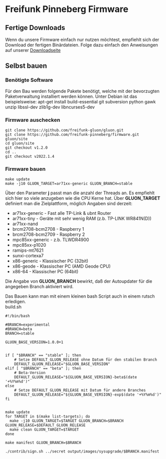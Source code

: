 # Freifunk Pinneberg Firmware

## Fertige Downloads

Wenn du unsere Firmware einfach nur nutzen möchtest, empfiehlt sich der Download der fertigen Binärdateien. Folge dazu
einfach den Anweisungen auf unserer [Downloadseite](https://pinneberg.freifunk.net/download.html)

## Selbst bauen

### Benötigte Software

Für den Bau werden folgende Pakete benötigt, welche mit der bevorzugten Paketverwaltung installiert werden können.
Unter Debian ist das beispielsweise:
apt-get install build-essential git subversion python gawk unzip libssl-dev zlib1g-dev libncurses5-dev

### Firmware auschecken

    git clone https://github.com/freifunk-gluon/gluon.git
    git clone https://github.com/freifunk-pinneberg/firmware.git gluon/site
    cd gluon/site
    git checkout v1.2.0
    cd ..
    git checkout v2022.1.4

### Firmware bauen

    make update
    make -j10 GLUON_TARGET=ar71xx-generic GLUON_BRANCH=stable

Über den Parameter **j** passt man die anzahl der Threads an. Es empfiehlt sich hier so viele anzugeben wie die CPU
Kerne hat.
Über **GLUON_TARGET** definiert man die Zielplattform, möglich Angaben sind derzeit:

* ar71xx-generic - Fast alle TP-Link & ubnt Router
* ar71xx-tiny - Geräte mit sehr wenig RAM (z.b. TP-LINK WR841N(D))
* ar71xx-nand
* brcm2708-bcm2708 - Raspberry 1
* brcm2708-bcm2709 - Raspberry 2
* mpc85xx-generic - z.b. TLWDR4900
* mpc85xx-p1020
* ramips-mt7621
* sunxi-cortexa7
* x86-generic - Klassischer PC (32bit)
* x86-geode - Klassischer PC (AMD Geode CPU)
* x86-64 - Klassischer PC (64bit)

Die Angabe von **GLUON_BRANCH** bewirkt, daß der Autoupdater für die angegeben Branch aktiviert wird.

Das Bauen kann man mit einem kleinen bash Script auch in einem rutsch erledigen.  
build.sh

```
#!/bin/bash

#BRANCH=experimental
#BRANCH=beta
BRANCH=stable

GLUON_BASE_VERSION=1.0.0+1


if [ "$BRANCH" == "stable" ]; then
    # Setze DEFAULT_GLUON_RELEASE ohne Datum für den stabilen Branch
    DEFAULT_GLUON_RELEASE="$GLUON_BASE_VERSION"
elif [ "$BRANCH" == "beta" ]; then
    # Beta-Version
    DEFAULT_GLUON_RELEASE="${GLUON_BASE_VERSION}-beta$(date '+%Y%m%d')"
else
    # Setze DEFAULT_GLUON_RELEASE mit Datum für andere Branches
    DEFAULT_GLUON_RELEASE="${GLUON_BASE_VERSION}-exp$(date '+%Y%m%d')"
fi


make update
for TARGET in $(make list-targets); do
  make -j10 GLUON_TARGET=$TARGET GLUON_BRANCH=$BRANCH GLUON_RELEASE=$DEFAULT_GLUON_RELEASE
  make clean GLUON_TARGET=$TARGET
done 

make manifest GLUON_BRANCH=$BRANCH

./contrib/sign.sh ../secret output/images/sysupgrade/$BRANCH.manifest 
```
